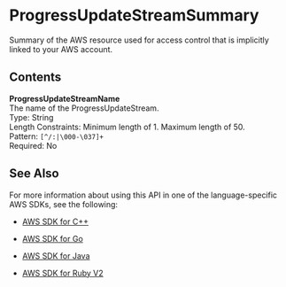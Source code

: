 # ProgressUpdateStreamSummary<a name="API_ProgressUpdateStreamSummary"></a>

Summary of the AWS resource used for access control that is implicitly linked to your AWS account\.

## Contents<a name="API_ProgressUpdateStreamSummary_Contents"></a>

 **ProgressUpdateStreamName**   
The name of the ProgressUpdateStream\.   
Type: String  
Length Constraints: Minimum length of 1\. Maximum length of 50\.  
Pattern: `[^/:|\000-\037]+`   
Required: No

## See Also<a name="API_ProgressUpdateStreamSummary_SeeAlso"></a>

For more information about using this API in one of the language\-specific AWS SDKs, see the following:

+  [AWS SDK for C\+\+](http://docs.aws.amazon.com/goto/SdkForCpp/AWSMigrationHub-2017-05-31/ProgressUpdateStreamSummary) 

+  [AWS SDK for Go](http://docs.aws.amazon.com/goto/SdkForGoV1/AWSMigrationHub-2017-05-31/ProgressUpdateStreamSummary) 

+  [AWS SDK for Java](http://docs.aws.amazon.com/goto/SdkForJava/AWSMigrationHub-2017-05-31/ProgressUpdateStreamSummary) 

+  [AWS SDK for Ruby V2](http://docs.aws.amazon.com/goto/SdkForRubyV2/AWSMigrationHub-2017-05-31/ProgressUpdateStreamSummary) 